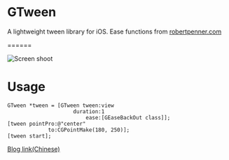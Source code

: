 GTween
======

A lightweight tween library for iOS. Ease functions from [robertpenner.com](http://robertpenner.com/easing/)

======

![Screen shoot](http://i1368.photobucket.com/albums/ag167/dbsGen/gifs_zps6ea64ac6.gif)

Usage
=======

    GTween *tween = [GTween tween:view
                         duration:1
                             ease:[GEaseBackOut class]];
    [tween pointPro:@"center"
                 to:CGPointMake(180, 250)];
    [tween start];

[Blog link(Chinese)](http://zhaorenzhi.cn/articles/53d5256961192cd8c9000004)
